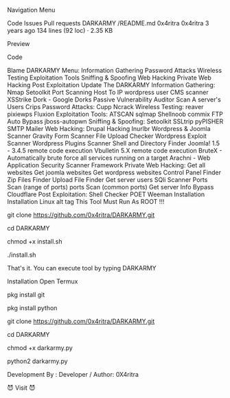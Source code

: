 

Navigation Menu

Code
Issues
Pull requests
DARKARMY
/README.md
0x4ritra
0x4ritra
3 years ago
134 lines (92 loc) · 2.35 KB

Preview

Code

Blame
DARKARMY Menu:
Information Gathering
Password Attacks
Wireless Testing
Exploitation Tools
Sniffing & Spoofing
Web Hacking
Private Web Hacking
Post Exploitation
Update The DARKARMY
Information Gathering:
Nmap
Setoolkit
Port Scanning
Host To IP
wordpress user
CMS scanner
XSStrike
Dork - Google Dorks Passive Vulnerability Auditor
Scan A server's Users
Crips
Password Attacks:
Cupp
Ncrack
Wireless Testing:
reaver
pixiewps
Fluxion
Exploitation Tools:
ATSCAN
sqlmap
Shellnoob
commix
FTP Auto Bypass
jboss-autopwn
Sniffing & Spoofing:
Setoolkit
SSLtrip
pyPISHER
SMTP Mailer
Web Hacking:
Drupal Hacking
Inurlbr
Wordpress & Joomla Scanner
Gravity Form Scanner
File Upload Checker
Wordpress Exploit Scanner
Wordpress Plugins Scanner
Shell and Directory Finder
Joomla! 1.5 - 3.4.5 remote code execution
Vbulletin 5.X remote code execution
BruteX - Automatically brute force all services running on a target
Arachni - Web Application Security Scanner Framework
Private Web Hacking:
Get all websites
Get joomla websites
Get wordpress websites
Control Panel Finder
Zip Files Finder
Upload File Finder
Get server users
SQli Scanner
Ports Scan (range of ports)
ports Scan (common ports)
Get server Info
Bypass Cloudflare
Post Exploitation:
Shell Checker
POET
Weeman
Installation
Installation Linux alt tag
This Tool Must Run As ROOT !!!

git clone https://github.com/0x4ritra/DARKARMY.git

cd DARKARMY

chmod +x install.sh

./install.sh

That's it. You can execute tool by typing DARKARMY

Installation
Open Termux

pkg install git

pkg install python

git clone https://github.com/0x4ritra/DARKARMY.git

cd DARKARMY

chmod +x darkarmy.py

python2 darkarmy.py

Development By :
Developer / Author: 0X4ritra

😈 Visit 😈
